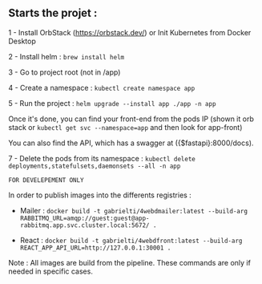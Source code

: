 
<h2>Starts the projet : </h2>

1 - Install OrbStack (https://orbstack.dev/) or Init Kubernetes from Docker Desktop

2 - Install helm : ```brew install helm```

3 - Go to project root (not in /app)

4 - Create a namespace : ```kubectl create namespace app```

5 - Run the project : ```helm upgrade --install app ./app -n app```

Once it's done, you can find your front-end from the pods IP (shown it orb stack or ```kubectl get svc --namespace=app``` and then look for app-front)

You can also find the API, which has a swagger at ({$fastapi}:8000/docs).

7 - Delete the pods from its namespace : ```kubectl delete deployments,statefulsets,daemonsets --all -n app```

```FOR DEVELEPEMENT ONLY```

In order to publish images into the differents registries :
- Mailer :
```docker build -t gabrielti/4webdmailer:latest --build-arg RABBITMQ_URL=amqp://guest:guest@app-rabbitmq.app.svc.cluster.local:5672/ .```

- React :
```docker build -t gabrielti/4webdfront:latest --build-arg REACT_APP_API_URL=http://127.0.0.1:30001 . ```

Note : All images are build from the pipeline. These commands are only if needed in specific cases.

